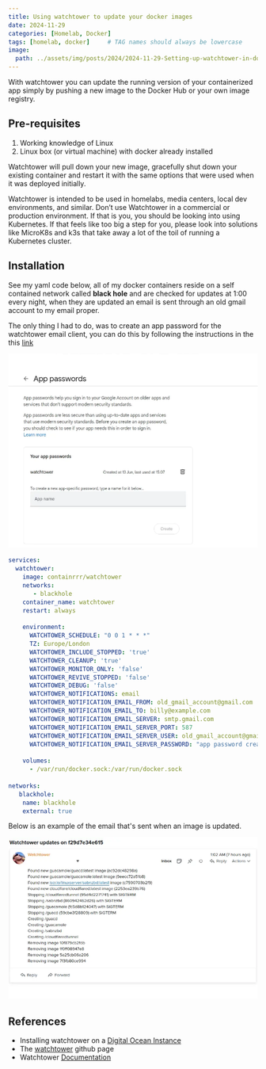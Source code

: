 ```yaml
---
title: Using watchtower to update your docker images
date: 2024-11-29
categories: [Homelab, Docker]
tags: [homelab, docker]     # TAG names should always be lowercase
image:
  path: ../assets/img/posts/2024/2024-11-29-Setting-up-watchtower-in-docker/logo.webp
---
```


With watchtower you can update the running version of your containerized app simply by pushing a new image to the Docker Hub or your own image registry.

## Pre-requisites

1. Working knowledge of Linux
2. Linux box (or virtual machine) with docker already installed

Watchtower will pull down your new image, gracefully shut down your existing container and restart it with the same options that were used when it was deployed initially.

Watchtower is intended to be used in homelabs, media centers, local dev environments, and similar. Don’t use Watchtower in a commercial or production environment. If that is you, you should be looking into using Kubernetes. If that feels like too big a step for you, please look into solutions like MicroK8s and k3s that take away a lot of the toil of running a Kubernetes cluster.

## Installation

See my yaml code below, all of my docker containers reside on a self contained network called **black hole** and are checked for updates at 1:00  every night, when they are updated an email is sent through an old gmail account to my email proper.

The only thing I had to do, was to create an app password for the watchtower email client, you can do this by following the instructions in the this [link](https://support.google.com/accounts/answer/185833?hl=en)

![App Password](../assets/img/posts/2024/2024-11-29-Setting-up-watchtower-in-docker/app_password.webp)

```yaml
services:
  watchtower:
    image: containrrr/watchtower
    networks:
       - blackhole
    container_name: watchtower
    restart: always

    environment:
      WATCHTOWER_SCHEDULE: "0 0 1 * * *"
      TZ: Europe/London
      WATCHTOWER_INCLUDE_STOPPED: 'true'
      WATCHTOWER_CLEANUP: 'true'
      WATCHTOWER_MONITOR_ONLY: 'false'
      WATCHTOWER_REVIVE_STOPPED: 'false'
      WATCHTOWER_DEBUG: 'false'
      WATCHTOWER_NOTIFICATIONS: email
      WATCHTOWER_NOTIFICATION_EMAIL_FROM: old_gmail_account@gmail.com
      WATCHTOWER_NOTIFICATION_EMAIL_TO: billy@example.com
      WATCHTOWER_NOTIFICATION_EMAIL_SERVER: smtp.gmail.com
      WATCHTOWER_NOTIFICATION_EMAIL_SERVER_PORT: 587
      WATCHTOWER_NOTIFICATION_EMAIL_SERVER_USER: old_gmail_account@gmail.com
      WATCHTOWER_NOTIFICATION_EMAIL_SERVER_PASSWORD: "app password created above"

    volumes:
      - /var/run/docker.sock:/var/run/docker.sock

networks:
   blackhole:
    name: blackhole
    external: true
```

Below is an example of the email that's sent when an image is updated.

![Sent Email](../assets/img/posts/2024/2024-11-29-Setting-up-watchtower-in-docker/watchtower.webp)

## References

* Installing watchtower on a [Digital Ocean Instance](https://www.digitalocean.com/community/tutorials/how-to-automatically-update-docker-container-images-with-watchtower-on-ubuntu-22-04)
* The [watchtower](https://github.com/containrrr/watchtower) github page
* Watchtower [Documentation](https://containrrr.dev/watchtower/)
